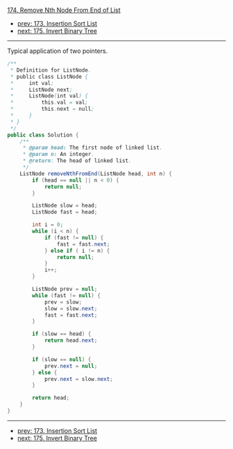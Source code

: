 [174. Remove Nth Node From End of List](http://www.lintcode.com/problem/remove-nth-node-from-end-of-list)

- [prev: 173. Insertion Sort List](173-insertion-sort-list.md)
- [next: 175. Invert Binary Tree](175-invert-binary-tree.md)

---

Typical application of two pointers.

```java
/**
 * Definition for ListNode.
 * public class ListNode {
 *     int val;
 *     ListNode next;
 *     ListNode(int val) {
 *         this.val = val;
 *         this.next = null;
 *     }
 * }
 */ 
public class Solution {
    /**
     * @param head: The first node of linked list.
     * @param n: An integer.
     * @return: The head of linked list.
     */
    ListNode removeNthFromEnd(ListNode head, int n) {
        if (head == null || n < 0) {
            return null;
        }

        ListNode slow = head;
        ListNode fast = head;

        int i = 0;
        while (i < n) {
            if (fast != null) {
                fast = fast.next;
            } else if ( i != n) {
                return null;
            }
            i++;
        }

        ListNode prev = null;
        while (fast != null) {
            prev = slow;
            slow = slow.next;
            fast = fast.next;
        }

        if (slow == head) {
            return head.next;
        }

        if (slow == null) {
            prev.next = null;
        } else {
            prev.next = slow.next;
        }

        return head;
    }
}

```

---

- [prev: 173. Insertion Sort List](173-insertion-sort-list.md)
- [next: 175. Invert Binary Tree](175-invert-binary-tree.md)
